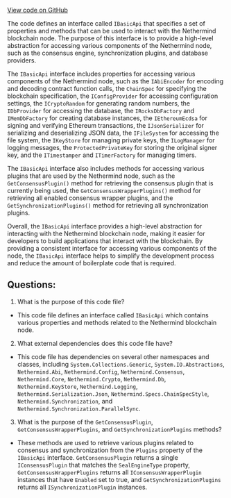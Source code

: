 [View code on GitHub](https://github.com/nethermindeth/nethermind/Nethermind.Api/IBasicApi.cs)

The code defines an interface called `IBasicApi` that specifies a set of properties and methods that can be used to interact with the Nethermind blockchain node. The purpose of this interface is to provide a high-level abstraction for accessing various components of the Nethermind node, such as the consensus engine, synchronization plugins, and database providers.

The `IBasicApi` interface includes properties for accessing various components of the Nethermind node, such as the `IAbiEncoder` for encoding and decoding contract function calls, the `ChainSpec` for specifying the blockchain specification, the `IConfigProvider` for accessing configuration settings, the `ICryptoRandom` for generating random numbers, the `IDbProvider` for accessing the database, the `IRocksDbFactory` and `IMemDbFactory` for creating database instances, the `IEthereumEcdsa` for signing and verifying Ethereum transactions, the `IJsonSerializer` for serializing and deserializing JSON data, the `IFileSystem` for accessing the file system, the `IKeyStore` for managing private keys, the `ILogManager` for logging messages, the `ProtectedPrivateKey` for storing the original signer key, and the `ITimestamper` and `ITimerFactory` for managing timers.

The `IBasicApi` interface also includes methods for accessing various plugins that are used by the Nethermind node, such as the `GetConsensusPlugin()` method for retrieving the consensus plugin that is currently being used, the `GetConsensusWrapperPlugins()` method for retrieving all enabled consensus wrapper plugins, and the `GetSynchronizationPlugins()` method for retrieving all synchronization plugins.

Overall, the `IBasicApi` interface provides a high-level abstraction for interacting with the Nethermind blockchain node, making it easier for developers to build applications that interact with the blockchain. By providing a consistent interface for accessing various components of the node, the `IBasicApi` interface helps to simplify the development process and reduce the amount of boilerplate code that is required.
## Questions: 
 1. What is the purpose of this code file?
- This code file defines an interface called `IBasicApi` which contains various properties and methods related to the Nethermind blockchain node.

2. What external dependencies does this code file have?
- This code file has dependencies on several other namespaces and classes, including `System.Collections.Generic`, `System.IO.Abstractions`, `Nethermind.Abi`, `Nethermind.Config`, `Nethermind.Consensus`, `Nethermind.Core`, `Nethermind.Crypto`, `Nethermind.Db`, `Nethermind.KeyStore`, `Nethermind.Logging`, `Nethermind.Serialization.Json`, `Nethermind.Specs.ChainSpecStyle`, `Nethermind.Synchronization`, and `Nethermind.Synchronization.ParallelSync`.

3. What is the purpose of the `GetConsensusPlugin`, `GetConsensusWrapperPlugins`, and `GetSynchronizationPlugins` methods?
- These methods are used to retrieve various plugins related to consensus and synchronization from the `Plugins` property of the `IBasicApi` interface. `GetConsensusPlugin` returns a single `IConsensusPlugin` that matches the `SealEngineType` property, `GetConsensusWrapperPlugins` returns all `IConsensusWrapperPlugin` instances that have `Enabled` set to true, and `GetSynchronizationPlugins` returns all `ISynchronizationPlugin` instances.